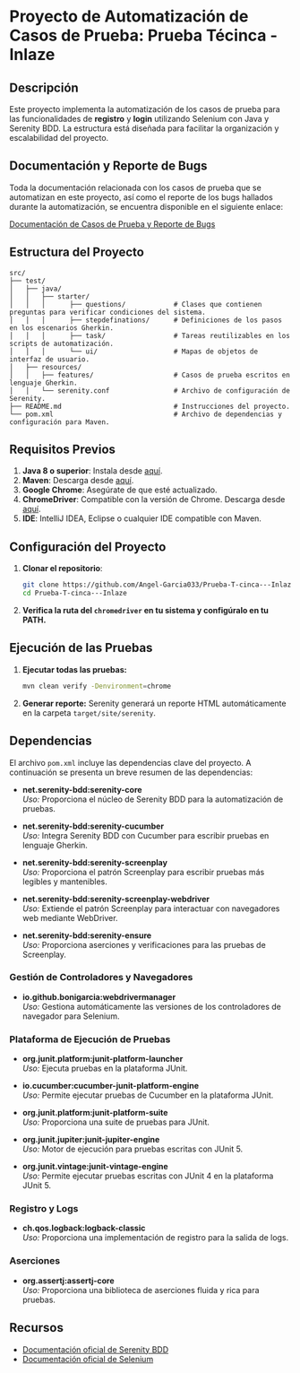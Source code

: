 # Proyecto de Automatización de Casos de Prueba: Prueba Técinca - Inlaze

## Descripción

Este proyecto implementa la automatización de los casos de prueba para las funcionalidades de **registro** y **login** utilizando Selenium con Java y Serenity BDD. La estructura está diseñada para facilitar la organización y escalabilidad del proyecto.

## Documentación y Reporte de Bugs

Toda la documentación relacionada con los casos de prueba que se automatizan en este proyecto, así como el reporte de los bugs hallados durante la automatización, se encuentra disponible en el siguiente enlace:

[Documentación de Casos de Prueba y Reporte de Bugs](https://utopian-steel-744.notion.site/Prueba-T-cnica-Inlaze-176e20d7ce5780fdad28f7f9f9a98637?pvs=4)

## Estructura del Proyecto

```
src/
├── test/
│   ├── java/
│   │   ├── starter/
│   │   │      ├── questions/            # Clases que contienen preguntas para verificar condiciones del sistema.
│   │   │      ├── stepdefinations/      # Definiciones de los pasos en los escenarios Gherkin.
│   │   │      ├── task/                 # Tareas reutilizables en los scripts de automatización.
│   │   │      └── ui/                   # Mapas de objetos de interfaz de usuario.
│   ├── resources/
│   │   ├── features/                    # Casos de prueba escritos en lenguaje Gherkin.
│   │   └── serenity.conf                # Archivo de configuración de Serenity.
├── README.md                            # Instrucciones del proyecto.
└── pom.xml                              # Archivo de dependencias y configuración para Maven.
```

## Requisitos Previos

1. **Java 8 o superior**: Instala desde [aquí](https://www.oracle.com/java/technologies/javase-downloads.html).
2. **Maven**: Descarga desde [aquí](https://maven.apache.org/download.cgi).
3. **Google Chrome**: Asegúrate de que esté actualizado.
4. **ChromeDriver**: Compatible con la versión de Chrome. Descarga desde [aquí](https://chromedriver.chromium.org/downloads).
5. **IDE**: IntelliJ IDEA, Eclipse o cualquier IDE compatible con Maven.

## Configuración del Proyecto

1. **Clonar el repositorio**:
   ```bash
   git clone https://github.com/Angel-Garcia033/Prueba-T-cinca---Inlaze.git
   cd Prueba-T-cinca---Inlaze
   ```

2. **Verifica la ruta del `chromedriver` en tu sistema y configúralo en tu PATH.**

## Ejecución de las Pruebas

1. **Ejecutar todas las pruebas:**
   ```bash
   mvn clean verify -Denvironment=chrome
   ```

2. **Generar reporte:**
   Serenity generará un reporte HTML automáticamente en la carpeta `target/site/serenity`.

## Dependencias

El archivo `pom.xml` incluye las dependencias clave del proyecto. A continuación se presenta un breve resumen de las dependencias:
- **net.serenity-bdd:serenity-core**  
  *Uso:* Proporciona el núcleo de Serenity BDD para la automatización de pruebas.

- **net.serenity-bdd:serenity-cucumber**  
  *Uso:* Integra Serenity BDD con Cucumber para escribir pruebas en lenguaje Gherkin.

- **net.serenity-bdd:serenity-screenplay**  
  *Uso:* Proporciona el patrón Screenplay para escribir pruebas más legibles y mantenibles.

- **net.serenity-bdd:serenity-screenplay-webdriver**  
  *Uso:* Extiende el patrón Screenplay para interactuar con navegadores web mediante WebDriver.

- **net.serenity-bdd:serenity-ensure**  
  *Uso:* Proporciona aserciones y verificaciones para las pruebas de Screenplay.

### Gestión de Controladores y Navegadores
- **io.github.bonigarcia:webdrivermanager**  
  *Uso:* Gestiona automáticamente las versiones de los controladores de navegador para Selenium.

### Plataforma de Ejecución de Pruebas
- **org.junit.platform:junit-platform-launcher**  
  *Uso:* Ejecuta pruebas en la plataforma JUnit.

- **io.cucumber:cucumber-junit-platform-engine**  
  *Uso:* Permite ejecutar pruebas de Cucumber en la plataforma JUnit.

- **org.junit.platform:junit-platform-suite**  
  *Uso:* Proporciona una suite de pruebas para JUnit.

- **org.junit.jupiter:junit-jupiter-engine**  
  *Uso:* Motor de ejecución para pruebas escritas con JUnit 5.

- **org.junit.vintage:junit-vintage-engine**  
  *Uso:* Permite ejecutar pruebas escritas con JUnit 4 en la plataforma JUnit 5.

### Registro y Logs
- **ch.qos.logback:logback-classic**  
  *Uso:* Proporciona una implementación de registro para la salida de logs.

### Aserciones
- **org.assertj:assertj-core**  
  *Uso:* Proporciona una biblioteca de aserciones fluida y rica para pruebas.

## Recursos

- [Documentación oficial de Serenity BDD](https://serenity--bdd-github-io.translate.goog/docs/reporting/living_documentation?_x_tr_sl=en&_x_tr_tl=es&_x_tr_hl=es&_x_tr_pto=tc)
- [Documentación oficial de Selenium](https://www.selenium.dev/documentation/)
